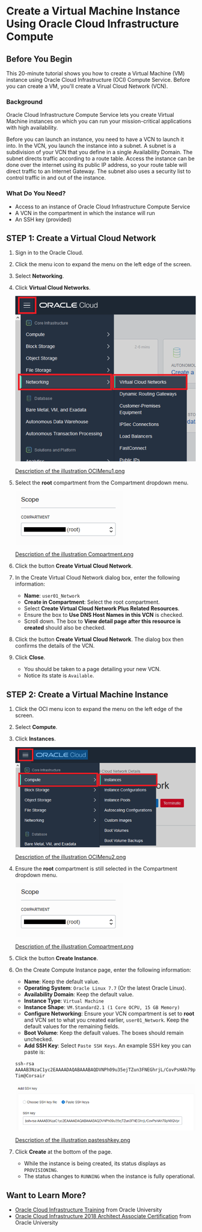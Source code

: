 # Create a Virtual Machine Instance Using Oracle Cloud Infrastructure Compute #

## Before You Begin ##
This 20-minute tutorial shows you how to create a Virtual Machine (VM) instance using Oracle Cloud Infrastructure (OCI) Compute Service. Before you can create a VM, you'll create a Virual Cloud Network (VCN).

### Background ###
Oracle Cloud Infrastructure Compute Service lets you create Virtual Machine instances on which you can run your mission-critical applications with high availability.

Before you can launch an instance, you need to have a VCN to launch it into. In the VCN, you launch the instance into a subnet. A subnet is a subdivision of your VCN that you define in a single Availability Domain. The subnet directs traffic according to a route table. Access the instance can be done over the internet using its public IP address, so your route table will direct traffic to an Internet Gateway. The subnet also uses a security list to control traffic in and out of the instance.

### What Do You Need? ###
* Access to an instance of Oracle Cloud Infrastructure Compute Service
* A VCN in the compartment in which the instance will run
* An SSH key (provided)


## STEP 1: Create a Virtual Cloud Network ##
1. Sign in to the Oracle Cloud.
2. Click the menu icon to expand the menu on the left edge of the screen.
3. Select **Networking**.
4. Click **Virtual Cloud Networks**.
    
    ![](img/OCIMenu1.png " ")

    [Description of the illustration OCIMenu1.png](files/OCIMenu1.txt)

5. Select the **root** compartment from the Compartment dropdown menu.

    ![](img/Compartment.png " ")

    [Description of the illustration Compartment.png](files/Compartment.txt)

6. Click the button **Create Virtual Cloud Network**.
7. In the Create Virtual Cloud Network dialog box, enter the following information:
     * **Name**: `user01_Network`
     * **Create in Compartment**: Select the root compartment.
     * Select **Create Virtual Cloud Network Plus Related Resources**.
     * Ensure the box to **Use DNS Host Names in this VCN** is checked.
     * Scroll down. The box to **View detail page after this resource is created** should also be checked.
8. Click the button **Create Virtual Cloud Network**. The dialog box then confirms the details of the VCN.
9. Click **Close**. 
     * You should be taken to a page detailing your new VCN.
     * Notice its state is `Available`.


## STEP 2: Create a Virtual Machine Instance ##
1. Click the OCI menu icon to expand the menu on the left edge of the screen.
2. Select **Compute**.
3. Click **Instances**.
    
    ![](img/OCIMenu2.png " ")

    [Description of the illustration OCIMenu2.png](files/OCIMenu2.txt)

4. Ensure the **root** compartment is still selected in the Compartment dropdown menu.

    ![](img/Compartment.png " ")

    [Description of the illustration Compartment.png](files/Compartment.txt)

5. Click the button **Create Instance**.
6. On the Create Compute Instance page, enter the following information:
     * **Name**: Keep the default value.
     * **Operating System**: `Oracle Linux 7.7` (Or the latest Oracle Linux).
     * **Availability Domain**: Keep the default value.
     * **Instance Type**: `Virtual Machine`
     * **Instance Shape**: `VM.Standard2.1 (1 Core OCPU, 15 GB Memory)`
     * **Configure Networking**: Ensure your VCN compartment is set to **root** and VCN set to what you created earlier, `user01_Network`. Keep the default values for the remaining fields.
     * **Boot Volume**: Keep the default values. The boxes should remain unchecked.
     * **Add SSH Key**: Select `Paste SSH Keys`. An example SSH key you can paste is: 
     <pre><code>ssh-rsa AAAAB3NzaC1yc2EAAAADAQABAAABAQDVNPh09u35ejTZun3FNEGhrjL/CovPsHAh79pN0QVprxEJaW2zjmaBZF1Q6lkuyTRvraomIlduCYxrlnwCe8oyER5dY1zuJATWm7ZiqgsvIkhj8L+ea9dBZRvFvcnFsNFnt4ALZYkW2nB2EeTdvqVMHERjFKfbRMCcO0dusmBUEsvaaqLtrvVuHBjwoXIDKkT/PFkix4DWRZRkZIjmZ/y9kwrHO4W1FYsFi4LP1xIB1c9y2H4w0SBXAMv4NCSFEIgWPQly2NywMsgEbddjW+zPz+7YjYqjWfz5Fgchu7+N1gejsIdzg1/aLvDpze6TN9xLcZx5gt04jA3TR+xfs2Ab Tim@Corsair</code></pre>
         
    ![](img/pastesshkey.png " ")

    [Description of the illustration pastesshkey.png](files/pastesshkey.txt)

7. Click **Create** at the bottom of the page.
     * While the instance is being created, its status displays as `PROVISIONING`.
     * The status changes to `RUNNING` when the instance is fully operational.


## Want to Learn More? ##
* [Oracle Cloud Infrastructure Training](https://education.oracle.com/learn/iaas/pPillar_640) from Oracle University 
* [Oracle Cloud Infrastructure 2018 Architect Associate Certification](https://education.oracle.com/es/oracle-cloud-infrastructure-2018-architect-associate/pexam_1Z0-932) from Oracle University
